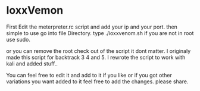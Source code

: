 # IoxxVemon

First Edit the meterpreter.rc script and add your ip and your port.
then
simple to use
go into file Directory. type ./ioxxvenom.sh 
if you are not in root use sudo.



or you can remove the root check out of the script it dont matter.
I originaly made this script for backtrack 3  4 and 5. I rewrote the script
to work with kali and added stuff..

You can feel free to edit it and add to it if you like or if you 
got other variations you want added to it feel free to add the changes. please
share.
